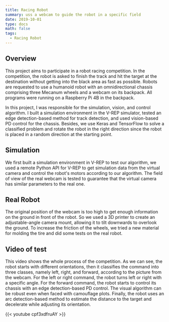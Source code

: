 ```yaml
---
title: Racing Robot
summary: uss a webcam to guide the robot in a specific field
date: 2019-10-01
type: docs
math: false
tags:
  - Racing Robot
---
```


## Overview
This project aims to participate in a robot racing competition. In the competition, the robot is asked to finish the track and hit the target at the destination without getting into the black area as fast as possible. 
Robots are requested to use a humanoid robot with an omnidirectional chassis comprising three Mecanum wheels and a webcam on its backpack. All programs were running on a Raspberry Pi 4B in the backpack.

In this project, I was responsible for the simulation, vision, and control algorithm. I built a simulation environment in the V-REP simulator, tested an edge detection-based method for track detection, and used vision-based PD control for the chassis. Besides, we use Keras and TensorFlow to solve a classified problem and rotate the robot in the right direction since the robot is placed in a random direction at the starting point.

## Simulation
We first built a simulation environment in V-REP to test our algorithm, we used a remote Python API for V-REP to get simulation data from the virtual camera and control the robot's motors according to our algorithm. The field of view of the real webcam is tested to guarantee that the virtual camera has similar parameters to the real one.

## Real Robot
The original position of the webcam is too high to get enough information on the ground in front of the robot. So we used a 3D printer to create an adjustable-angle camera mount, allowing it to tilt downwards to overlook the ground. To increase the friction of the wheels, we tried a new material for molding the tire and did some tests on the real robot.

## Video of test
This video shows the whole process of the competition. As we can see, the robot starts with different orientations, then it classifies the command into three classes, namely left, right, and forward, according to the picture from the webcam. For the left or right command, the robot turns left or right with a specific angle. For the forward command, the robot starts to control its chassis with an edge detection-based PD control. The visual algorithm can be robust even when faced with camouflage plots. Finally, the robot uses an arc detection-based method to estimate the distance to the target and decelerate while adjusting its orientation.

{{< youtube cpf3xdfruAY >}}
<!--{{< youtube L-4Lpmt8hqk >}}-->
<!--more-->
